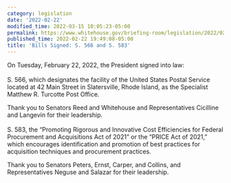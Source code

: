 ```yaml
---
category: legislation
date: '2022-02-22'
modified_time: 2022-03-15 10:05:23-05:00
permalink: https://www.whitehouse.gov/briefing-room/legislation/2022/02/22/bills-signed-s-566-and-s-583/
published_time: 2022-02-22 19:49:08-05:00
title: 'Bills Signed: S. 566 and S. 583'
---
```

 
On Tuesday, February 22, 2022, the President signed into law:  
   
S. 566, which designates the facility of the United States Postal
Service located at 42 Main Street in Slatersville, Rhode Island, as the
Specialist Matthew R. Turcotte Post Office.

Thank you to Senators Reed and Whitehouse and Representatives Cicilline
and Langevin for their leadership.  
   
S. 583, the “Promoting Rigorous and Innovative Cost Efficiencies for
Federal Procurement and Acquisitions Act of 2021” or the “PRICE Act of
2021,” which encourages identification and promotion of best practices
for acquisition techniques and procurement practices.

Thank you to Senators Peters, Ernst, Carper, and Collins, and
Representatives Neguse and Salazar for their leadership.
